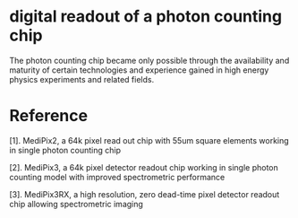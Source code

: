 # digital readout of a photon counting chip
The photon counting chip became only possible through the availability and maturity of certain technologies and experience gained in high energy physics experiments and related fields. 

# Reference

[1]. MediPix2, a 64k pixel read out chip with 55um square elements working in single photon counting chip

[2]. MediPix3, a 64k pixel detector readout chip working in single photon counting model with improved spectrometric performance

[3]. MediPix3RX, a high resolution, zero dead-time pixel detector readout chip allowing spectrometric imaging
